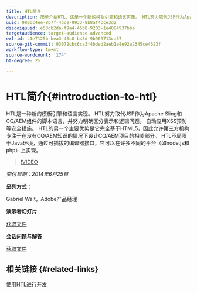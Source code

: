 ```yaml
---
title: HTL简介
description: 简单介绍HTL，这是一个新的模板引擎和语言实施。 HTL努力取代JSP作为Apache Sling和CQ/AEM组件的脚本语言，并努力明确区分表示和逻辑问题。
uuid: 980bc4ee-8b7f-4bce-9933-8b8af4cce3d2
discoiquuid: e53db2da-f9a4-45b8-9203-1e4084937bba
targetaudience: target-audience advanced
exl-id: c1e7125b-bea3-40c8-b43d-9b969713ca57
source-git-commit: 93072cbc6ca3f4bded2aeb1e8e92a2345ce4623f
workflow-type: tm+mt
source-wordcount: '174'
ht-degree: 2%

---
```


# HTL简介{#introduction-to-htl}

HTL是一种新的模板引擎和语言实现。 HTL努力取代JSP作为Apache Sling和CQ/AEM组件的脚本语言，并努力明确区分表示和逻辑问题。 自动应用XSS预防等安全措施。 HTL的另一个主要优势是它完全基于HTML5，因此允许第三方机构专注于在没有CQ/AEM知识的情况下设计CQ/AEM项目的相关部分。 HTL不局限于Java环境，通过可插拔的编译器接口，它可以在许多不同的平台（如node.js和php）上实现。

>[!VIDEO](https://video.tv.adobe.com/v/19504/?quality=9)

*交付日期：2014年6月25日*

**呈列方式：**

Gabriel Walt，Adobe产品经理

**演示者幻灯片**

[获取文件](assets/sightly-component-development.pdf)

**会话问题与解答**

[获取文件](assets/introduction-to-sightly-q-as.pdf)

## 相关链接 {#related-links}

[使用HTL进行开发](https://docs.adobe.com/docs/en/htl/overview.html?wcmmode=disabled)

<!--
[Get back to the Overview](https://helpx.adobe.com/experience-manager/kt/eseminars/gems/aem-index.html)
-->
